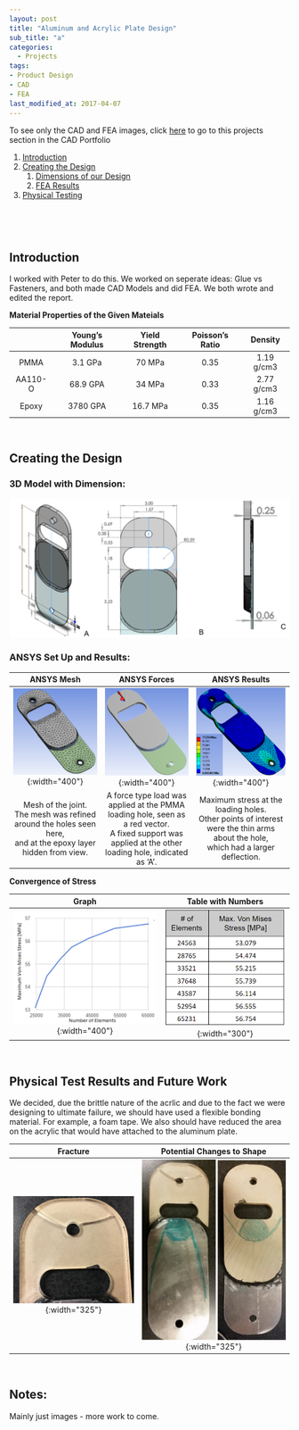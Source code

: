```yaml
---
layout: post
title: "Aluminum and Acrylic Plate Design"
sub_title: "a"
categories:
  - Projects
tags:
- Product Design
- CAD
- FEA
last_modified_at: 2017-04-07 
---
```


To see only the CAD and FEA images, click [here](https://96yrlee.github.io/CAD_Portfolio.html#3) to go to this projects section in the CAD Portfolio

1. [Introduction](#1)
2. [Creating the Design](#2)
    1. [Dimensions of our Design](#2a)
    2. [FEA Results](#2b)
3. [Physical Testing](#3)

<p>&nbsp;</p> 
<p>&nbsp;</p> 

## Introduction <a name="1"></a>

I worked with Peter to do this. We worked on seperate ideas: Glue vs Fasteners, and both made CAD Models and did FEA. We both wrote and edited the report.

**Material Properties of the Given Mateials**

|          | Young’s Modulus | Yield Strength | Poisson’s Ratio | Density    |
|:--------:|:---------------:|:--------------:|:---------------:|:----------:|
| PMMA     | 3.1 GPa         | 70 MPa         | 0.35            | 1.19 g/cm3 |
| AA110-O  | 68.9 GPA        | 34 MPa         | 0.33            | 2.77 g/cm3 |
| Epoxy    | 3780 GPA        |  16.7 MPa      | 0.35            | 1.16 g/cm3 |


<p>&nbsp;</p> 

## Creating the Design <a name="2"></a>

### 3D Model with Dimension: <a name="2a"></a>
![img](/images/portfolio/LapJointModel.PNG "3D Soldiworks Model Lapjoint")

### ANSYS Set Up and Results: <a name="2b"></a>

| ANSYS Mesh | ANSYS Forces | ANSYS Results |
|:------------: | :-------------: |:------------:|
| ![img](/images/portfolio/LapJointFEAmesh.PNG "ANSYS Model Lapjoint Mesh"){:width="400"} | ![img](/images/portfolio/LapJointFEAforceApp.PNG "ANSYS Model Lapjoint Force"){:width="400"} | ![img](/images/portfolio/LapJointFEAresults.PNG "ANSYS Model Lapjoint Results"){:width="400"} |
| Mesh of the joint.<br> The mesh was refined around the holes seen here, <br> and at the epoxy layer hidden from view. | A force type load was applied at the PMMA loading hole, seen as a red vector.<br> A fixed support was applied at the other loading hole, indicated as ‘A’. | Maximum stress at the loading holes.<br> Other points of interest were the thin arms about the hole, <br> which had a larger deflection. 

**Convergence of Stress**

Graph | Table with Numbers
:---: | :-------------: 
![img](/images/projects/lapjoint/convergence.PNG "Graph over 7 Simulations"){:width="400"} | ![img](/images/projects/lapjoint/convergence_graph.PNG "Table of the Graph"){:width="300"} 

<p>&nbsp;</p> 

## Physical Test Results and Future Work <a name="3"></a>

We decided, due the brittle nature of the acrlic and due to the fact we were designing to ultimate failure, we should have used a flexible bonding material. For example, a foam tape. We also should have reduced the area on the acrylic that would have attached to the aluminum plate.

Fracture | Potential Changes to Shape
:---: | :-------------: 
![img](/images/projects/lapjoint/fracture.PNG "Fracture at the Loading Hole"){:width="325"} | ![img](/images/projects/lapjoint/redesign1.PNG "Reduce Acrylic surface as much as possible"){:width="325"} 

<p>&nbsp;</p> 

## Notes:
Mainly just images - more work to come.

[comment]: # ( https://docs.google.com/document/d/17K0F__KHE0_OucAYsHTP6rZ27Ffs976daDUDKpbk3n4/edit )

